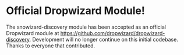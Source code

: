 # Official Dropwizard Module!

The snowizard-discovery module has been accepted as an official Dropwizard module at https://github.com/dropwizard/dropwizard-discovery. Development will no longer continue on this initial codebase. Thanks to everyone that contributed.
